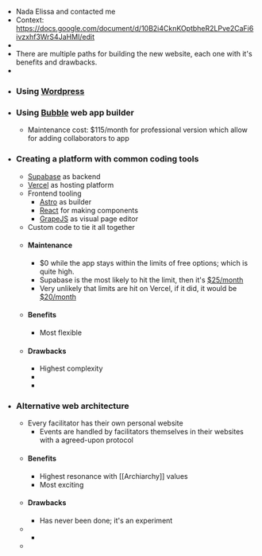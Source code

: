 - Nada Elissa and  contacted me
- Context: https://docs.google.com/document/d/10B2i4CknKOptbheR2LPve2CaFi6ivzxhf3WrS4JaHMI/edit
-
- There are multiple paths for building the new website, each one with it's benefits and drawbacks.
-
- ### Using [Wordpress](https://wordpress.org/)
- ### Using [Bubble](https://bubble.io/) web app builder
	- Maintenance cost: $115/month for professional version which allow for adding collaborators to app
- ### Creating a platform with common coding tools
	- [Supabase](https://supabase.com/) as backend
	- [Vercel](https://vercel.com/) as hosting platform
	- Frontend tooling
		- [Astro](https://astro.build/) as builder
		- [React](https://reactjs.org/) for making components
		- [GrapeJS](https://grapesjs.com) as visual page editor
	- Custom code to tie it all together
	- #### Maintenance
		- $0 while the app stays within the limits of free options; which is quite high.
		- Supabase is the most likely to hit the limit, then it's  [$25/month](https://supabase.com/pricing)
		- Very unlikely that limits are hit on Vercel, if it did, it would be [$20/month](https://vercel.com/pricing)
	- #### Benefits
		- Most flexible
	- #### Drawbacks
		- Highest complexity
		-
		-
- ### Alternative web architecture
	- Every facilitator has their own personal website
		- Events are handled by facilitators themselves in their websites with a agreed-upon protocol
	- #### Benefits
		- Highest resonance with [[Archiarchy]] values
		- Most exciting
	- #### Drawbacks
		- Has never been done; it's an experiment
	-
		-
	-